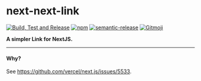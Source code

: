 # next-next-link

[![Build, Test and Release](https://github.com/hasparus/next-next-link/workflows/Build,%20Test%20and%20Release/badge.svg)](https://github.com/hasparus/next-next-link/actions?query=workflow%3A%22Build%2C+Test+and+Release%22)
[![npm](https://img.shields.io/npm/v/egzek.svg)](https://www.npmjs.com/next-next-link)
[![semantic-release](https://img.shields.io/badge/%20%20%F0%9F%93%A6%F0%9F%9A%80-semantic--release-e10079.svg)](https://github.com/semantic-release/semantic-release)
[![Gitmoji](https://img.shields.io/badge/gitmoji-%20😜%20😍-FFDD67.svg?style=flat-square)](https://gitmoji.carloscuesta.me/)

**A simpler Link for NextJS.**

---

#### Why?

See https://github.com/vercel/next.js/issues/5533.

